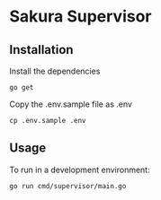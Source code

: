 # Sakura Supervisor

## Installation
Install the dependencies
```
go get
```
Copy the .env.sample file as .env
```
cp .env.sample .env
```

## Usage
To run in a development environment:
```
go run cmd/supervisor/main.go
```
